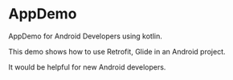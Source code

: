 # AppDemo

AppDemo for Android Developers using kotlin.

This demo shows how to use Retrofit, Glide in an Android project.

It would be helpful for new Android developers.


